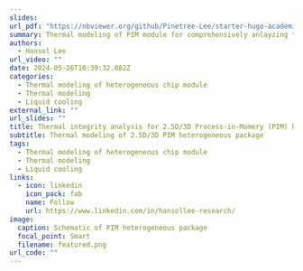 ```yaml
---
slides:
url_pdf: "https://nbviewer.org/github/Pinetree-Lee/starter-hugo-academic/blob/main/assets/media/pdfs/IR_measurement_data_processing.pdf"
summary: Thermal modeling of PIM module for comprehensively anlayzing thermal integrity
authors:
  - Hansol Lee
url_video: ""
date: 2024-05-26T10:39:32.082Z
categories:
  - Thermal modeling of heterogeneous chip module
  - Thermal modeling
  - Liquid cooling
external_link: ""
url_slides: ""
title: Thermal integrity analysis for 2.5D/3D Process-in-Momery (PIM) heterogeneous package
subtitle: Thermal modeling of 2.5D/3D PIM heterogeneous package
tags:
  - Thermal modeling of heterogeneous chip module
  - Thermal modeling
  - Liquid cooling
links:
  - icon: linkedin
    icon_pack: fab
    name: Follow
    url: https://www.linkedin.com/in/hansollee-research/
image:
  caption: Schematic of PIM heterogeneous package
  focal_point: Smart
  filename: featured.png
url_code: ""
---
```



